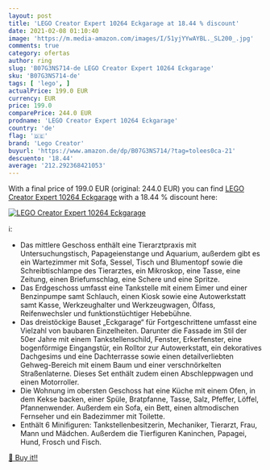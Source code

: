 ```yaml
---
layout: post
title: 'LEGO Creator Expert 10264 Eckgarage at 18.44 % discount'
date: 2021-02-08 01:10:40
image: 'https://m.media-amazon.com/images/I/51yjYYwAYBL._SL200_.jpg'
comments: true
category: ofertas
author: ring
slug: 'B07G3NS714-de LEGO Creator Expert 10264 Eckgarage'
sku: 'B07G3NS714-de'
tags: [ 'lego', ]
actualPrice: 199.0 EUR
currency: EUR
price: 199.0
comparePrice: 244.0 EUR
prodname: 'LEGO Creator Expert 10264 Eckgarage'
country: 'de'
flag: '🇩🇪'
brand: 'Lego Creator'
buyurl: 'https://www.amazon.de/dp/B07G3NS714/?tag=tolees0ca-21'
descuento: '18.44'
average: '212.292368421053'
---
```


With a final price of 199.0 EUR (original: 244.0 EUR) you can find [LEGO Creator Expert 10264 Eckgarage](https://www.amazon.de/dp/B07G3NS714/?tag=tolees0ca-21) with a  18.44 % discount here:

[![LEGO Creator Expert 10264 Eckgarage](https://m.media-amazon.com/images/I/51yjYYwAYBL._SL200_.jpg)](https://www.amazon.de/dp/B07G3NS714/?tag=tolees0ca-21)

ℹ️:

- Das mittlere Geschoss enthält eine Tierarztpraxis mit Untersuchungstisch, Papageienstange und Aquarium, außerdem gibt es ein Wartezimmer mit Sofa, Sessel, Tisch und Blumentopf sowie die Schreibtischlampe des Tierarztes, ein Mikroskop, eine Tasse, eine Zeitung, einen Briefumschlag, eine Schere und eine Spritze.
- Das Erdgeschoss umfasst eine Tankstelle mit einem Eimer und einer Benzinpumpe samt Schlauch, einen Kiosk sowie eine Autowerkstatt samt Kasse, Werkzeughalter und Werkzeugwagen, Ölfass, Reifenwechsler und funktionstüchtiger Hebebühne.
- Das dreistöckige Bauset „Eckgarage“ für Fortgeschrittene umfasst eine Vielzahl von baubaren Einzelheiten. Darunter die Fassade im Stil der 50er Jahre mit einem Tankstellenschild, Fenster, Erkerfenster, eine bogenförmige Eingangstür, ein Rolltor zur Autowerkstatt, ein dekoratives Dachgesims und eine Dachterrasse sowie einen detailverliebten Gehweg-Bereich mit einem Baum und einer verschnörkelten Straßenlaterne. Dieses Set enthält zudem einen Abschleppwagen und einen Motorroller.
- Die Wohnung im obersten Geschoss hat eine Küche mit einem Ofen, in dem Kekse backen, einer Spüle, Bratpfanne, Tasse, Salz, Pfeffer, Löffel, Pfannenwender. Außerdem ein Sofa, ein Bett, einen altmodischen Fernseher und ein Badezimmer mit Toilette.
- Enthält 6 Minifiguren: Tankstellenbesitzerin, Mechaniker, Tierarzt, Frau, Mann und Mädchen. Außerdem die Tierfiguren Kaninchen, Papagei, Hund, Frosch und Fisch.

[🛒 Buy it!!](https://www.amazon.de/dp/B07G3NS714/?tag=tolees0ca-21)
